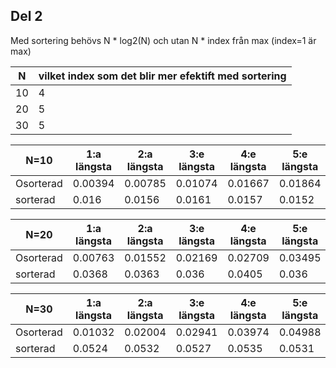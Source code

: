 
## Del 2
         
    
Med sortering behövs N * log2(N) och utan N * index från max (index=1 är max)
      
N | vilket index som det blir mer efektift med sortering
--- | ---
 10 | 4 
 20 | 5 
 30 | 5 

N=10 | 1:a längsta | 2:a längsta | 3:e längsta | 4:e längsta | 5:e längsta | 6:e längsta | 7:e längsta | 8:e längsta | 9:e längsta | 10:e längsta 
 --- | ---| ---| ---| ---| ---| ---| ---| ---| ---| ---
Osorterad  | 0.00394 | 0.00785 | 0.01074 | 0.01667 | 0.01864 | 0.0222 | 0.02535 | 0.02917 | 0.03275 | 0.03697
sorterad| 0.016| 0.0156| 0.0161| 0.0157| 0.0152| 0.0158| 0.0162| 0.016| 0.0159| 0.0159

N=20 | 1:a längsta | 2:a längsta | 3:e längsta | 4:e längsta | 5:e längsta | 6:e längsta | 7:e längsta | 8:e längsta | 9:e längsta | 10:e längsta 
 --- | ---| ---| ---| ---| ---| ---| ---| ---| ---| ---
Osorterad  | 0.00763 | 0.01552 | 0.02169 | 0.02709 | 0.03495 | 0.04181 | 0.0474 | 0.05646 | 0.06093 | 0.06972
sorterad| 0.0368| 0.0363| 0.036| 0.0405| 0.036| 0.0366| 0.0356| 0.036| 0.0354| 0.036

N=30 | 1:a längsta | 2:a längsta | 3:e längsta | 4:e längsta | 5:e längsta | 6:e längsta | 7:e längsta | 8:e längsta | 9:e längsta | 10:e längsta 
 --- | ---| ---| ---| ---| ---| ---| ---| ---| ---| ---
Osorterad  | 0.01032 | 0.02004 | 0.02941 | 0.03974 | 0.04988 | 0.05963 | 0.07008 | 0.07967 | 0.08858 | 0.09907
sorterad| 0.0524| 0.0532| 0.0527| 0.0535| 0.0531| 0.0526| 0.0534| 0.052| 0.0538| 0.0527


